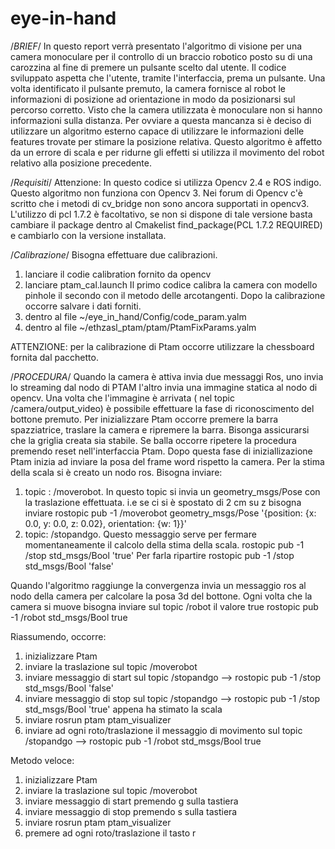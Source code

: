 # eye-in-hand
/*BRIEF*/
In questo report verrà presentato l'algoritmo di visione per una camera monoculare per il controllo di un braccio robotico posto su di una carozzina al fine di premere un pulsante scelto dal utente. 
Il codice sviluppato aspetta che l'utente, tramite l'interfaccia, prema un pulsante. Una volta identificato il pulsante premuto, la camera fornisce al robot le informazioni di posizione ad orientazione in modo da posizionarsi sul percorso corretto. Visto che la camera utilizzata è monoculare non si hanno informazioni sulla distanza. Per ovviare a questa mancanza si è deciso di utilizzare un algoritmo esterno capace di utilizzare le informazioni delle features trovate per stimare la posizione relativa. Questo algoritmo è affetto da un errore di scala e per ridurne gli effetti si utilizza il movimento del robot relativo alla posizione precedente.

/*Requisiti*/
Attenzione: In questo codice si utilizza Opencv 2.4 e ROS indigo.
Questo algoritmo non funziona con Opencv 3. Nei forum di Opencv c'è scritto che i metodi di cv_bridge non sono ancora supportati in opencv3.
L'utilizzo di pcl 1.7.2 è facoltativo, se non si dispone di tale versione basta cambiare il package dentro al Cmakelist find_package(PCL 1.7.2 REQUIRED) e cambiarlo con la versione installata.

/*Calibrazione*/
Bisogna effettuare due calibrazioni. 
1) lanciare il codie calibration fornito da opencv
2) lanciare ptam_cal.launch
Il primo codice calibra la camera con modello pinhole il secondo con il metodo delle arcotangenti. Dopo la calibrazione occorre salvare i dati forniti. 
1) dentro al file ~/eye_in_hand/Config/code_param.yalm 
2) dentro al file ~/ethzasl_ptam/ptam/PtamFixParams.yalm

ATTENZIONE: per la calibrazione di Ptam occorre utilizzare la chessboard fornita dal pacchetto.

/*PROCEDURA*/
Quando la camera è attiva invia due messaggi Ros, uno invia lo streaming dal nodo di PTAM l'altro invia una immagine statica al nodo di opencv. Una volta che l'immagine è arrivata ( nel topic /camera/output_video) è possibile effettuare la fase di riconoscimento del bottone premuto.
Per inizializzare Ptam occorre premere la barra spazziatrice, traslare la camera e ripremere la barra. Bisonga assicurarsi che la griglia creata sia stabile. Se balla occorre ripetere la procedura premendo reset nell'interfaccia Ptam.
Dopo questa fase di iniziallizazione Ptam inizia ad inviare la posa del frame word rispetto la camera. Per la stima della scala si è creato un nodo ros. Bisogna inviare: 

1) topic : /moverobot. In questo topic si invia un geometry_msgs/Pose con la traslazione effettuata.
	i.e se ci si è spostato di 2 cm su z bisogna inviare rostopic pub -1 /moverobot geometry_msgs/Pose '{position: {x: 0.0, y: 0.0, z: 0.02}, orientation: {w: 1}}'
2) topic: /stopandgo. Questo messaggio serve per fermare momentaneamente il calcolo della stima della scala. 
	rostopic pub -1 /stop std_msgs/Bool 'true'
	Per farla ripartire
	rostopic pub -1 /stop std_msgs/Bool 'false'

Quando l'algoritmo raggiunge la convergenza invia un messaggio ros al nodo della camera per calcolare la posa 3d del bottone.
Ogni volta che la camera si muove bisogna inviare sul topic /robot il valore true
	rostopic pub -1 /robot std_msgs/Bool true

Riassumendo, occorre:
1) inizializzare Ptam
2) inviare la traslazione sul topic /moverobot
3) inviare messaggio di start sul topic /stopandgo --> rostopic pub -1 /stop std_msgs/Bool 'false'
4) inviare messaggio di stop sul topic /stopandgo --> rostopic pub -1 /stop std_msgs/Bool 'true' appena ha stimato la scala
5) inviare rosrun ptam ptam_visualizer
6) inviare ad ogni roto/traslazione il messaggio di movimento sul topic /stopandgo --> rostopic pub -1 /robot std_msgs/Bool true

Metodo veloce:
1) inizializzare Ptam
2) inviare la traslazione sul topic /moverobot
3) inviare messaggio di start premendo g sulla tastiera
4) inviare messaggio di stop premendo s sulla tastiera
5) inviare rosrun ptam ptam_visualizer
6) premere ad ogni roto/traslazione il tasto r
